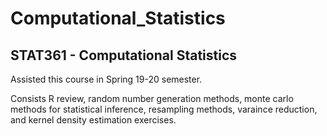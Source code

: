 # Computational_Statistics

## STAT361 - Computational Statistics 

Assisted this course in Spring 19-20 semester. 

Consists R review, random number generation methods, monte carlo methods for statistical inference, resampling methods, varaince reduction, and kernel density estimation exercises. 
